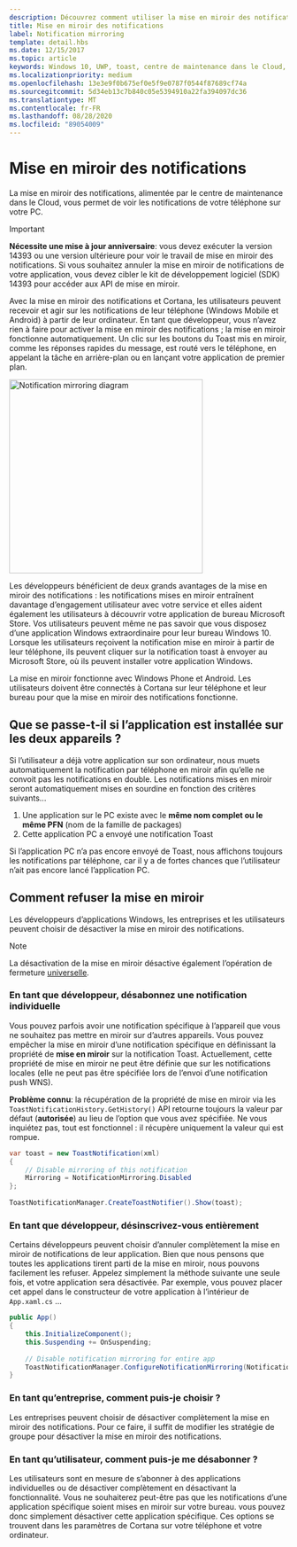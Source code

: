 ```yaml
---
description: Découvrez comment utiliser la mise en miroir des notifications, optimisé par le centre de maintenance dans le Cloud, pour voir les notifications de Toast de votre téléphone sur votre PC.
title: Mise en miroir des notifications
label: Notification mirroring
template: detail.hbs
ms.date: 12/15/2017
ms.topic: article
keywords: Windows 10, UWP, toast, centre de maintenance dans le Cloud, mise en miroir des notifications, notification, Cross Device
ms.localizationpriority: medium
ms.openlocfilehash: 13e3e9f0b675ef0e5f9e0787f0544f87689cf74a
ms.sourcegitcommit: 5d34eb13c7b840c05e5394910a22fa394097dc36
ms.translationtype: MT
ms.contentlocale: fr-FR
ms.lasthandoff: 08/28/2020
ms.locfileid: "89054009"
---
```

# <a name="notification-mirroring"></a>Mise en miroir des notifications

La mise en miroir des notifications, alimentée par le centre de maintenance dans le Cloud, vous permet de voir les notifications de votre téléphone sur votre PC.

> [!IMPORTANT]
> **Nécessite une mise à jour anniversaire**: vous devez exécuter la version 14393 ou une version ultérieure pour voir le travail de mise en miroir des notifications. Si vous souhaitez annuler la mise en miroir de notifications de votre application, vous devez cibler le kit de développement logiciel (SDK) 14393 pour accéder aux API de mise en miroir.

Avec la mise en miroir des notifications et Cortana, les utilisateurs peuvent recevoir et agir sur les notifications de leur téléphone (Windows Mobile et Android) à partir de leur ordinateur. En tant que développeur, vous n’avez rien à faire pour activer la mise en miroir des notifications ; la mise en miroir fonctionne automatiquement. Un clic sur les boutons du Toast mis en miroir, comme les réponses rapides du message, est routé vers le téléphone, en appelant la tâche en arrière-plan ou en lançant votre application de premier plan.

<img alt="Notification mirroring diagram" src="images/toast-mirroring.gif" width="350"/>

Les développeurs bénéficient de deux grands avantages de la mise en miroir des notifications : les notifications mises en miroir entraînent davantage d’engagement utilisateur avec votre service et elles aident également les utilisateurs à découvrir votre application de bureau Microsoft Store. Vos utilisateurs peuvent même ne pas savoir que vous disposez d’une application Windows extraordinaire pour leur bureau Windows 10. Lorsque les utilisateurs reçoivent la notification mise en miroir à partir de leur téléphone, ils peuvent cliquer sur la notification toast à envoyer au Microsoft Store, où ils peuvent installer votre application Windows.

La mise en miroir fonctionne avec Windows Phone et Android. Les utilisateurs doivent être connectés à Cortana sur leur téléphone et leur bureau pour que la mise en miroir des notifications fonctionne.


## <a name="what-if-the-app-is-installed-on-both-devices"></a>Que se passe-t-il si l’application est installée sur les deux appareils ?

Si l’utilisateur a déjà votre application sur son ordinateur, nous muets automatiquement la notification par téléphone en miroir afin qu’elle ne convoit pas les notifications en double. Les notifications mises en miroir seront automatiquement mises en sourdine en fonction des critères suivants...

1. Une application sur le PC existe avec le **même nom complet ou le même PFN** (nom de la famille de packages)
2. Cette application PC a envoyé une notification Toast

Si l’application PC n’a pas encore envoyé de Toast, nous affichons toujours les notifications par téléphone, car il y a de fortes chances que l’utilisateur n’ait pas encore lancé l’application PC.


## <a name="how-to-opt-out-of-mirroring"></a>Comment refuser la mise en miroir

Les développeurs d’applications Windows, les entreprises et les utilisateurs peuvent choisir de désactiver la mise en miroir des notifications.

> [!NOTE]
> La désactivation de la mise en miroir désactive également l’opération de fermeture [universelle](universal-dismiss.md).


### <a name="as-a-developer-opt-out-an-individual-notification"></a>En tant que développeur, désabonnez une notification individuelle

Vous pouvez parfois avoir une notification spécifique à l’appareil que vous ne souhaitez pas mettre en miroir sur d’autres appareils. Vous pouvez empêcher la mise en miroir d’une notification spécifique en définissant la propriété de **mise en miroir** sur la notification Toast. Actuellement, cette propriété de mise en miroir ne peut être définie que sur les notifications locales (elle ne peut pas être spécifiée lors de l’envoi d’une notification push WNS).

**Problème connu**: la récupération de la propriété de mise en miroir via les `ToastNotificationHistory.GetHistory()` API retourne toujours la valeur par défaut (**autorisée**) au lieu de l’option que vous avez spécifiée. Ne vous inquiétez pas, tout est fonctionnel : il récupère uniquement la valeur qui est rompue.

```csharp
var toast = new ToastNotification(xml)
{
    // Disable mirroring of this notification
    Mirroring = NotificationMirroring.Disabled
};
  
ToastNotificationManager.CreateToastNotifier().Show(toast);
```


### <a name="as-a-developer-opt-out-completely"></a>En tant que développeur, désinscrivez-vous entièrement

Certains développeurs peuvent choisir d’annuler complètement la mise en miroir de notifications de leur application. Bien que nous pensons que toutes les applications tirent parti de la mise en miroir, nous pouvons facilement les refuser. Appelez simplement la méthode suivante une seule fois, et votre application sera désactivée. Par exemple, vous pouvez placer cet appel dans le constructeur de votre application à l’intérieur de `App.xaml.cs` ...

```csharp
public App()
{
    this.InitializeComponent();
    this.Suspending += OnSuspending;
 
    // Disable notification mirroring for entire app
    ToastNotificationManager.ConfigureNotificationMirroring(NotificationMirroring.Disabled);
}
```


### <a name="as-an-enterprise-how-do-i-opt-out"></a>En tant qu’entreprise, comment puis-je choisir ?

Les entreprises peuvent choisir de désactiver complètement la mise en miroir des notifications. Pour ce faire, il suffit de modifier les stratégie de groupe pour désactiver la mise en miroir des notifications.


### <a name="as-a-user-how-do-i-opt-out"></a>En tant qu’utilisateur, comment puis-je me désabonner ?

Les utilisateurs sont en mesure de s’abonner à des applications individuelles ou de désactiver complètement en désactivant la fonctionnalité. Vous ne souhaiterez peut-être pas que les notifications d’une application spécifique soient mises en miroir sur votre bureau. vous pouvez donc simplement désactiver cette application spécifique. Ces options se trouvent dans les paramètres de Cortana sur votre téléphone et votre ordinateur.

